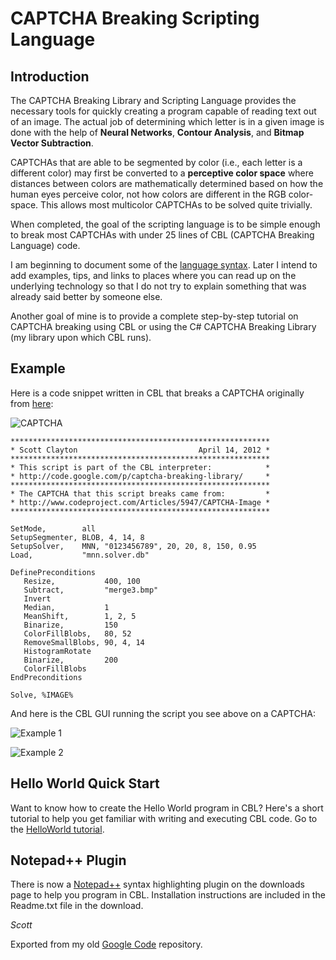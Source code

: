 # CAPTCHA Breaking Scripting Language #

## Introduction ##

The CAPTCHA Breaking Library and Scripting Language provides the necessary tools for quickly creating a program capable of reading text out of an image. The actual job of determining which letter is in a given image is done with the help of **Neural Networks**, **Contour Analysis**, and **Bitmap Vector Subtraction**.

CAPTCHAs that are able to be segmented by color (i.e., each letter is a different color) may first be converted to a **perceptive color space** where distances between colors are mathematically determined based on how the human eyes perceive color, not how colors are different in the RGB color-space. This allows most multicolor CAPTCHAs to be solved quite trivially.

When completed, the goal of the scripting language is to be simple enough to break most CAPTCHAs with under 25 lines of CBL (CAPTCHA Breaking Language) code.

I am beginning to document some of the [language syntax](https://github.com/skotz/captcha-breaking-library/blob/wiki/Syntax.md). Later I intend to add examples, tips, and links to places where you can read up on the underlying technology so that I do not try to explain something that was already said better by someone else.

Another goal of mine is to provide a complete step-by-step tutorial on CAPTCHA breaking using CBL or using the C# CAPTCHA Breaking Library (my library upon which CBL runs).

## Example ##

Here is a code snippet written in CBL that breaks a CAPTCHA originally from [here](http://www.codeproject.com/Articles/5947/CAPTCHA-Imag):

![CAPTCHA](https://github.com/skotz/captcha-breaking-library/blob/master/ART/42028351.png)

```
**********************************************************
* Scott Clayton                           April 14, 2012 *
**********************************************************
* This script is part of the CBL interpreter:            *
* http://code.google.com/p/captcha-breaking-library/     *
**********************************************************
* The CAPTCHA that this script breaks came from:         *
* http://www.codeproject.com/Articles/5947/CAPTCHA-Image *
**********************************************************

SetMode,        all
SetupSegmenter, BLOB, 4, 14, 8
SetupSolver,    MNN, "0123456789", 20, 20, 8, 150, 0.95
Load,           "mnn.solver.db"

DefinePreconditions
   Resize,           400, 100
   Subtract,         "merge3.bmp"
   Invert
   Median,           1
   MeanShift,        1, 2, 5
   Binarize,         150
   ColorFillBlobs,   80, 52
   RemoveSmallBlobs, 90, 4, 14
   HistogramRotate
   Binarize,         200
   ColorFillBlobs
EndPreconditions

Solve, %IMAGE%
```

And here is the CBL GUI running the script you see above on a CAPTCHA:

![Example 1](https://github.com/skotz/captcha-breaking-library/blob/wiki/main-example-01.png)

![Example 2](https://github.com/skotz/captcha-breaking-library/blob/wiki/main-example-02.png)

## Hello World Quick Start ##

Want to know how to create the Hello World program in CBL? Here's a short tutorial to help you get familiar with writing and executing CBL code. Go to the [HelloWorld tutorial](https://github.com/skotz/captcha-breaking-library/blob/wiki/HelloWorld.md).

## Notepad++ Plugin ##

There is now a [Notepad++](http://notepad-plus-plus.org/) syntax highlighting plugin on the downloads page to help you program in CBL. Installation instructions are included in the Readme.txt file in the download.


_Scott_

Exported from my old [Google Code](https://code.google.com/p/captcha-breaking-library/) repository.
